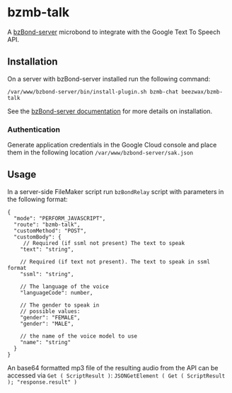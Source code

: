 # bzmb-talk

A [bzBond-server](https://github.com/beezwax/bzBond/tree/main/packages/bzBond-server#bzbond-server) microbond to integrate with the Google Text To Speech API.

## Installation

On a server with bzBond-server installed run the following command:

`/var/www/bzbond-server/bin/install-plugin.sh bzmb-chat beezwax/bzmb-talk`

See the [bzBond-server documentation](https://github.com/beezwax/bzBond/tree/main/packages/bzBond-server#installing-plugins) for more details on installation.

### Authentication

Generate application credentials in the Google Cloud console and place them in the following location
`/var/www/bzbond-server/sak.json`

## Usage

In a server-side FileMaker script run `bzBondRelay` script with parameters in the following format:

```
{
  "mode": "PERFORM_JAVASCRIPT",
  "route": "bzmb-talk",
  "customMethod": "POST",
  "customBody": {
     // Required (if ssml not present) The text to speak
    "text": "string",

    // Required (if text not present). The text to speak in ssml format
    "ssml": "string",

    // The language of the voice
    "languageCode": number,

    // The gender to speak in
    // possible values:
    "gender": "FEMALE",
    "gender": "MALE",

    // the name of the voice model to use
    "name": "string"
  }
}

```

An base64 formatted mp3 file of the resulting audio from the API can be accessed via `Get ( ScriptResult )`:
`JSONGetElement ( Get ( ScriptResult ); "response.result" )`